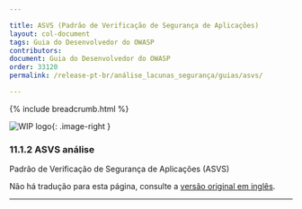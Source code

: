 ```yaml
---

title: ASVS (Padrão de Verificação de Segurança de Aplicações)
layout: col-document
tags: Guia do Desenvolvedor do OWASP
contributors:
document: Guia do Desenvolvedor do OWASP
order: 33120
permalink: /release-pt-br/análise_lacunas_segurança/guias/asvs/

---
```


{% include breadcrumb.html %}

<style type="text/css">
.image-right {
  height: 180px;
  display: block;
  margin-left: auto;
  margin-right: auto;
  float: right;
}
</style>

![WIP logo](../../../assets/images/dg_wip.png "Trabalho em andamento"){: .image-right }

### 11.1.2 ASVS análise

Padrão de Verificação de Segurança de Aplicações (ASVS)

Não há tradução para esta página, consulte a [versão original em inglês][release130102].

----

[release130102]: https://github.com/OWASP/www-project-developer-guide/blob/main/draft/13-security-gap-analysis/01-guides/02-asvs.md
